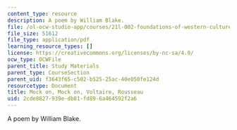 ```yaml
---
content_type: resource
description: A poem by William Blake.
file: /ol-ocw-studio-app/courses/21l-002-foundations-of-western-culture-ii-fall-2002/2cde8827939edb81fd896a464592f2a6_blake.pdf
file_size: 51612
file_type: application/pdf
learning_resource_types: []
license: https://creativecommons.org/licenses/by-nc-sa/4.0/
ocw_type: OCWFile
parent_title: Study Materials
parent_type: CourseSection
parent_uid: f3643f65-c502-b525-25ac-40e050fe124d
resourcetype: Document
title: Mock on, Mock on, Voltaire, Rousseau
uid: 2cde8827-939e-db81-fd89-6a464592f2a6
---
```

A poem by William Blake.